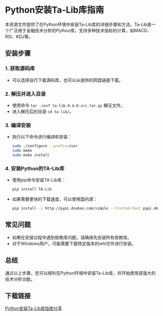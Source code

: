 # Python安装Ta-Lib库指南

本资源文件提供了在Python环境中安装Ta-Lib库的详细步骤和方法。Ta-Lib是一个广泛用于金融技术分析的Python库，支持多种技术指标的计算，如MACD、RSI、KDJ等。

## 安装步骤

### 1. 获取源码库
- 可以选择自行下载源码库，也可以从提供的网盘链接下载。

### 2. 解压并进入目录
- 使用命令 `tar -zxvf ta-lib-0.4.0-src.tar.gz` 解压文件。
- 进入解压后的目录 `cd ta-lib/`。

### 3. 编译安装
- 执行以下命令进行编译和安装：
  ```bash
  sudo ./configure --prefix=/usr
  sudo make
  sudo make install
  ```

### 4. 安装Python的TA-Lib库
- 使用pip命令安装TA-Lib库：
  ```bash
  pip install TA-Lib
  ```
- 如果需要更快的下载速度，可以使用国内源：
  ```bash
  pip install -i http://pypi.douban.com/simple --trusted-host pypi.douban.com TA-Lib
  ```

## 常见问题
- 如果在安装过程中遇到依赖库问题，请确保先安装所有依赖库。
- 对于Windows用户，可能需要下载特定版本的whl文件进行安装。

## 总结
通过以上步骤，您可以顺利在Python环境中安装Ta-Lib库，并开始使用其强大的技术分析功能。

## 下载链接

[Python安装Ta-Lib库指南分享](https://pan.quark.cn/s/5816b0c0cab5)